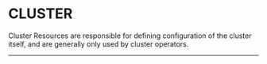 # <strong>CLUSTER</strong>

Cluster Resources are responsible for defining configuration of the cluster itself, and are generally only used by cluster operators.

------------
